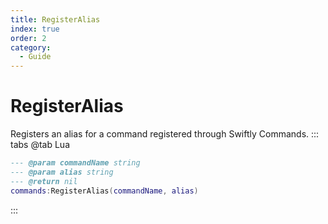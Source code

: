 ```yaml
---
title: RegisterAlias
index: true
order: 2
category:
  - Guide
---
```


# RegisterAlias
Registers an alias for a command registered through Swiftly Commands.
::: tabs
@tab Lua
```lua
--- @param commandName string
--- @param alias string
--- @return nil
commands:RegisterAlias(commandName, alias)
```

:::